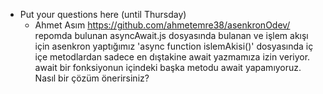 - Put your questions here (until Thursday)
  - Ahmet Asım
     https://github.com/ahmetemre38/asenkronOdev/ repomda bulunan asyncAwait.js dosyasında bulanan ve işlem akışı için asenkron yaptığımız 'async function islemAkisi()' dosyasında iç içe metodlardan sadece en dıştakine await yazmamıza izin veriyor. await bir fonksiyonun içindeki başka metodu await yapamıyoruz. Nasıl bir çözüm önerirsiniz?
    
